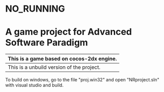 # NO_RUNNING
# A game project for Advanced Software Paradigm 
|This is a game based on cocos-2dx engine.|
| --------------------------------------- |
|This is a unbuild version of the project.|

To build on windows, go to the file "proj.win32" and open "NRproject.sln" with visual studio and build.

